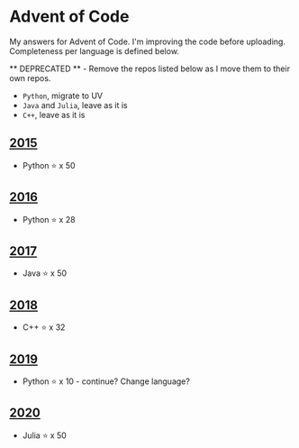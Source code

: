 # Advent of Code
My answers for Advent of Code. I'm improving the code before uploading.
Completeness per language is defined below.

** DEPRECATED ** - Remove the repos listed below as I move them to their own repos.

- `Python`, migrate to UV
- `Java` and `Julia`, leave as it is
- `C++`, leave as it is

## [2015](https://adventofcode.com/2015)

* Python :star: x 50

## [2016](https://adventofcode.com/2016)

* Python :star: x 28

## [2017](https://adventofcode.com/2017)

* Java :star: x 50

## [2018](https://adventofcode.com/2018)

* C++ :star: x 32

## [2019](https://adventofcode.com/2019)

* Python :star: x 10 - continue? Change language?

## [2020](https://adventofcode.com/2020)

* Julia :star: x 50

